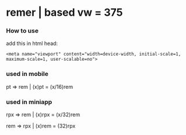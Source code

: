 # remer | based vw = 375

### How to use

add this in html head:

`<meta name="viewport" content="width=device-width, initial-scale=1, maximum-scale=1, user-scalable=no">`
 
### used in mobile

pt => rem | (x)pt = (x/16)rem

### used in miniapp

rpx => rem | (x)rpx = (x/32)rem

rem => rpx | (x)rem = (32)rpx
